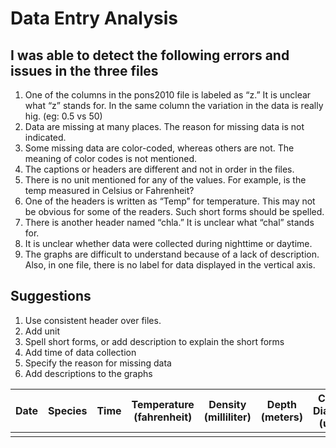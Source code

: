 # Data Entry Analysis

## I was able to detect the following errors and issues in the three files
1. One of the columns in the pons2010 file is labeled as “z.” It is unclear what “z” stands for. In the same column the variation in the data is really hig. (eg: 0.5 vs 50)
2. Data are missing at many places. The reason for missing data is not indicated. 
3. Some missing data are color-coded, whereas others are not. The meaning of color codes is not mentioned. 
4. The captions or headers are different and not in order in the files.
5. There is no unit mentioned for any of the values. For example, is the temp measured in Celsius or Fahrenheit?
6. One of the headers is written as “Temp” for temperature. This may not be obvious for some of the readers. Such short forms should be spelled. 
7. There is another header named “chla.” It is unclear what “chal” stands for.
8. It is unclear whether data were collected during nighttime or daytime. 
9. The graphs are difficult to understand because of a lack of description. Also, in one file, there is no label for data displayed in the vertical axis.

## Suggestions
1.    Use consistent header over files.
2.    Add unit
3.    Spell short forms, or add description to explain the short forms
4.    Add time of data collection 
5.    Specify the reason for missing data 
6.    Add descriptions to the graphs 

Date | Species | Time | Temperature  (fahrenheit) | Density  (milliliter) | Depth (meters) | Colony Diameter  (units)
---| --- | ---- | --- | --- | --- | ---- | 
   |   |   |   |   |   |   |   |   |
    
